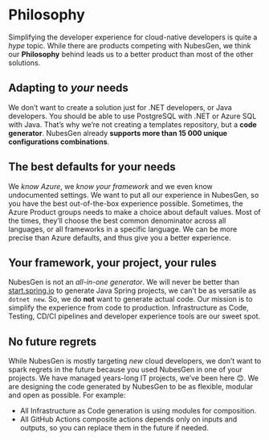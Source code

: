 # Philosophy

Simplifying the developer experience for cloud-native developers is quite a _hype_ topic. While there are products competing with NubesGen, we think our **Philosophy** behind leads us to a better product than most of the other solutions.

## Adapting to _your_ needs
We don’t want to create a solution just for .NET developers, or Java developers. You should be able to use PostgreSQL with .NET or Azure SQL with Java. That’s why we’re not creating a templates repository, but a **code generator**. NubesGen already **supports more than 15 000 unique configurations combinations**.

## The best defaults for your needs
We _know Azure_, we _know your framework_ and we even know undocumented settings. We want to put all our experience in NubesGen, so you have the best out-of-the-box experience possible.
Sometimes, the Azure Product groups needs to make a choice about default values. Most of the times, they’ll choose the best common denominator across all languages, or all frameworks in a specific language. We can be more precise than Azure defaults, and thus give you a better experience.

## Your framework, your project, your rules
NubesGen is not an _all-in-one generator_. We will never be better than [start.spring.io](https://start.spring.io) to generate Java Spring projects, we can’t be as versatile as `dotnet new`. So, we do **not** want to generate actual code. 
Our mission is to simplify the experience from code to production. Infrastructure as Code, Testing, CD/CI pipelines and developer experience tools are our sweet spot.

## No future regrets
While NubesGen is mostly targeting _new_ cloud developers, we don’t want to spark regrets in the future because you used NubesGen in one of your projects. We have managed years-long IT projects, we’ve been here 😊. 
We are designing the code generated by NubesGen to be as flexible, modular and open as possible. For example: 
-	All Infrastructure as Code generation is using modules for composition.
-	All GitHub Actions composite actions depends only on inputs and outputs, so you can replace them in the future if needed.
